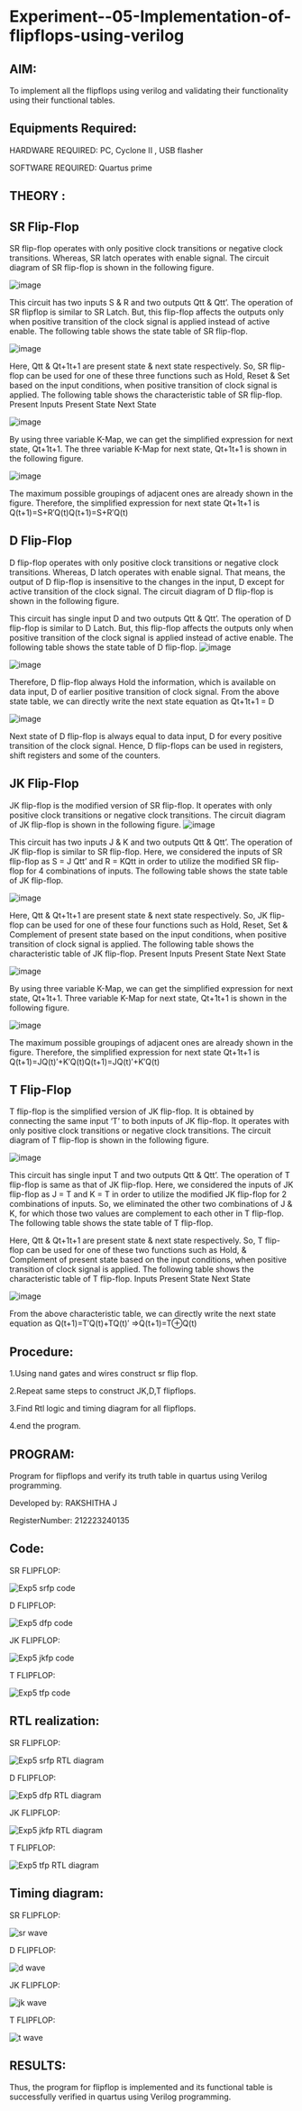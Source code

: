 # Experiment--05-Implementation-of-flipflops-using-verilog
## AIM:
To implement all the flipflops using verilog and validating their functionality using their functional tables.

## Equipments Required:
HARDWARE REQUIRED:  PC, Cyclone II , USB flasher

SOFTWARE REQUIRED:  Quartus prime
## THEORY :
## SR Flip-Flop
SR flip-flop operates with only positive clock transitions or negative clock transitions. Whereas, SR latch operates with enable signal. The circuit diagram of SR flip-flop is shown in the following figure.

![image](https://user-images.githubusercontent.com/36288975/167910294-bb550548-b1dc-4cba-9044-31d9037d476b.png)

 
This circuit has two inputs S & R and two outputs Qtt & Qtt’. The operation of SR flipflop is similar to SR Latch. But, this flip-flop affects the outputs only when positive transition of the clock signal is applied instead of active enable.
The following table shows the state table of SR flip-flop.


![image](https://user-images.githubusercontent.com/36288975/167910648-ced88e69-869c-42e2-9718-a285a3902446.png)


Here, Qtt & Qt+1t+1 are present state & next state respectively. So, SR flip-flop can be used for one of these three functions such as Hold, Reset & Set based on the input conditions, when positive transition of clock signal is applied. The following table shows the characteristic table of SR flip-flop.
Present Inputs	Present State	Next State


![image](https://user-images.githubusercontent.com/36288975/167908180-5fc9d589-1cb5-41f5-b2c8-927e04f5f387.png)

By using three variable K-Map, we can get the simplified expression for next state, Qt+1t+1. The three variable K-Map for next state, Qt+1t+1 is shown in the following figure.

![image](https://user-images.githubusercontent.com/36288975/167908214-25b30a54-db20-4bcb-9385-5f93a1982a09.png)

 
The maximum possible groupings of adjacent ones are already shown in the figure. Therefore, the simplified expression for next state Qt+1t+1 is
Q(t+1)=S+R′Q(t)Q(t+1)=S+R′Q(t)


## D Flip-Flop
D flip-flop operates with only positive clock transitions or negative clock transitions. Whereas, D latch operates with enable signal. That means, the output of D flip-flop is insensitive to the changes in the input, D except for active transition of the clock signal. The circuit diagram of D flip-flop is shown in the following figure.
 
This circuit has single input D and two outputs Qtt & Qtt’. The operation of D flip-flop is similar to D Latch. But, this flip-flop affects the outputs only when positive transition of the clock signal is applied instead of active enable.
The following table shows the state table of D flip-flop.
![image](https://user-images.githubusercontent.com/36288975/167908342-e03f0cbb-5958-43bb-b74a-5e3ec2341675.png)

![image](https://user-images.githubusercontent.com/36288975/167910325-aeef0739-0a54-40e2-bebd-6f5fa0cad10e.png)



Therefore, D flip-flop always Hold the information, which is available on data input, D of earlier positive transition of clock signal. From the above state table, we can directly write the next state equation as
Qt+1t+1 = D



![image](https://user-images.githubusercontent.com/36288975/167908850-d39d07ba-7f9d-490a-b9f2-274e189fd047.png)

Next state of D flip-flop is always equal to data input, D for every positive transition of the clock signal. Hence, D flip-flops can be used in registers, shift registers and some of the counters.


## JK Flip-Flop
JK flip-flop is the modified version of SR flip-flop. It operates with only positive clock transitions or negative clock transitions. The circuit diagram of JK flip-flop is shown in the following figure.
![image](https://user-images.githubusercontent.com/36288975/167910378-d2d984a7-2815-4d17-8c41-ee4bdf59ec24.png) 

 
This circuit has two inputs J & K and two outputs Qtt & Qtt’. The operation of JK flip-flop is similar to SR flip-flop. Here, we considered the inputs of SR flip-flop as S = J Qtt’ and R = KQtt in order to utilize the modified SR flip-flop for 4 combinations of inputs.
The following table shows the state table of JK flip-flop.


![image](https://user-images.githubusercontent.com/36288975/167908575-59c35afb-50d3-46a2-888c-47478a3179d5.png)

Here, Qtt & Qt+1t+1 are present state & next state respectively. So, JK flip-flop can be used for one of these four functions such as Hold, Reset, Set & Complement of present state based on the input conditions, when positive transition of clock signal is applied. The following table shows the characteristic table of JK flip-flop.
Present Inputs	Present State	Next State

![image](https://user-images.githubusercontent.com/36288975/167908664-c854ffe9-0bd3-44c2-bfa6-e53928181c69.png)


By using three variable K-Map, we can get the simplified expression for next state, Qt+1t+1. Three variable K-Map for next state, Qt+1t+1 is shown in the following figure.
 
 
 ![image](https://user-images.githubusercontent.com/36288975/167908688-fa93c3e9-8323-4864-947d-c11d163d5a90.png)

The maximum possible groupings of adjacent ones are already shown in the figure. Therefore, the simplified expression for next state Qt+1t+1 is
Q(t+1)=JQ(t)′+K′Q(t)Q(t+1)=JQ(t)′+K′Q(t)



## T Flip-Flop
T flip-flop is the simplified version of JK flip-flop. It is obtained by connecting the same input ‘T’ to both inputs of JK flip-flop. It operates with only positive clock transitions or negative clock transitions. The circuit diagram of T flip-flop is shown in the following figure.

![image](https://user-images.githubusercontent.com/36288975/167911534-5f3c445d-bc68-46e2-9a9c-7efce5febc60.png)



This circuit has single input T and two outputs Qtt & Qtt’. The operation of T flip-flop is same as that of JK flip-flop. Here, we considered the inputs of JK flip-flop as J = T and K = T in order to utilize the modified JK flip-flop for 2 combinations of inputs. So, we eliminated the other two combinations of J & K, for which those two values are complement to each other in T flip-flop.
The following table shows the state table of T flip-flop.



Here, Qtt & Qt+1t+1 are present state & next state respectively. So, T flip-flop can be used for one of these two functions such as Hold, & Complement of present state based on the input conditions, when positive transition of clock signal is applied. The following table shows the characteristic table of T flip-flop.
Inputs	Present State	Next State


![image](https://user-images.githubusercontent.com/36288975/167909015-53aa9450-3f28-4202-887a-79d88228f8a0.png)

From the above characteristic table, we can directly write the next state equation as
Q(t+1)=T′Q(t)+TQ(t)′
⇒Q(t+1)=T⊕Q(t)

## Procedure:
1.Using nand gates and wires construct sr flip flop.

2.Repeat same steps to construct JK,D,T flipflops.

3.Find Rtl logic and timing diagram for all flipflops.

4.end the program.

## PROGRAM:
Program for flipflops  and verify its truth table in quartus using Verilog programming.

Developed by: RAKSHITHA J 

RegisterNumber: 212223240135 
## Code:
SR FLIPFLOP:

![Exp5 srfp code](https://github.com/Rakshithajagadeesh07/Experiment--05-Implementation-of-flipflops-using-verilog/assets/147081797/bfaaf29f-479f-43be-9566-07385eb33e82)

D FLIPFLOP:

![Exp5 dfp code](https://github.com/Rakshithajagadeesh07/Experiment--05-Implementation-of-flipflops-using-verilog/assets/147081797/8764b93c-f3b8-4bbf-94aa-d31f20e75922)

JK FLIPFLOP:

![Exp5 jkfp code](https://github.com/Rakshithajagadeesh07/Experiment--05-Implementation-of-flipflops-using-verilog/assets/147081797/bbd725de-4d77-48a7-9960-d0d8a4d5d6c9)

T FLIPFLOP:

![Exp5 tfp code](https://github.com/Rakshithajagadeesh07/Experiment--05-Implementation-of-flipflops-using-verilog/assets/147081797/16ac84cf-302d-49f1-85eb-7fc60442fbe0)

## RTL realization:
SR FLIPFLOP:

![Exp5 srfp RTL diagram](https://github.com/Rakshithajagadeesh07/Experiment--05-Implementation-of-flipflops-using-verilog/assets/147081797/a0f237be-18de-41df-ae8c-903b07901281)

D FLIPFLOP:

![Exp5 dfp RTL diagram](https://github.com/Rakshithajagadeesh07/Experiment--05-Implementation-of-flipflops-using-verilog/assets/147081797/981f74c7-2d8c-4c1a-bd94-effadd27baed)

JK FLIPFLOP:

![Exp5 jkfp RTL diagram](https://github.com/Rakshithajagadeesh07/Experiment--05-Implementation-of-flipflops-using-verilog/assets/147081797/f7696fa8-421b-4380-b36b-e35e956d4e14)

T FLIPFLOP:

![Exp5 tfp RTL diagram](https://github.com/Rakshithajagadeesh07/Experiment--05-Implementation-of-flipflops-using-verilog/assets/147081797/a204710f-6208-43bd-8046-00a169ef5ea2)

## Timing diagram:
 SR FLIPFLOP:

![sr wave](https://github.com/Rakshithajagadeesh07/Experiment--05-Implementation-of-flipflops-using-verilog/assets/147081797/ec792a82-f434-45cb-839f-8ef67c4de38e)

D FLIPFLOP:

![d wave](https://github.com/Rakshithajagadeesh07/Experiment--05-Implementation-of-flipflops-using-verilog/assets/147081797/4625197d-4a21-4950-a33c-f3678250f030)

JK FLIPFLOP:

![jk wave](https://github.com/Rakshithajagadeesh07/Experiment--05-Implementation-of-flipflops-using-verilog/assets/147081797/40c43039-ab4d-4627-ba66-140e7a367db0)

T FLIPFLOP:

![t wave](https://github.com/Rakshithajagadeesh07/Experiment--05-Implementation-of-flipflops-using-verilog/assets/147081797/e8552bb8-e269-40a5-9276-b51de9333d66)

## RESULTS:
Thus, the program for flipflop is implemented and its functional table is successfully verified in quartus using Verilog programming.
